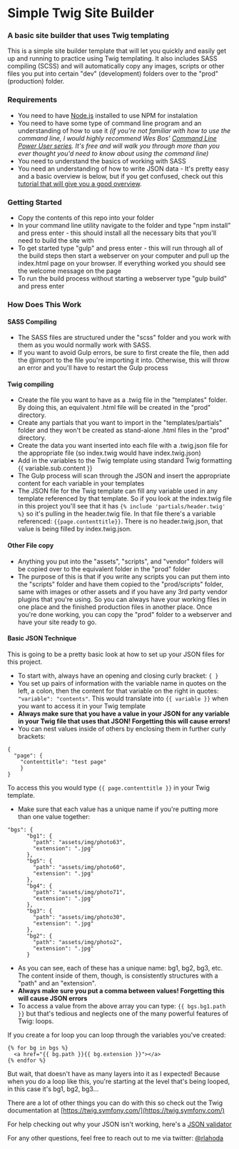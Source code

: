 # Simple Twig Site Builder
### A basic site builder that uses Twig templating

This is a simple site builder template that will let you quickly and easily get up and running to practice using Twig templating. It also includes SASS compiling (SCSS) and will automatically copy any images, scripts or other files you put into certain "dev" (development) folders over to the "prod" (production) folder.

### Requirements
- You need to have [Node.js](https://nodejs.org/en/) installed to use NPM for instalation
- You need to have some type of command line program and an understanding of how to use it *(if you're not familiar with how to use the command line, I would highly recommend Wes Bos' [Command Line Power User series](https://commandlinepoweruser.com/). It's free and will walk you through more than you ever thought you'd need to know about using the command line)*
- You need to understand the basics of working with SASS
- You need an understanding of how to write JSON data - It's pretty easy and a basic overview is below, but if you get confused, check out this [tutorial that will give you a good overview](https://beginnersbook.com/2015/04/json-tutorial/).

### Getting Started
- Copy the contents of this repo into your folder
- In your command line utility navigate to the folder and type "npm install" and press enter - this should install all the necessary bits that you'll need to build the site with
- To get started type "gulp" and press enter - this will run through all of the build steps then start a webserver on your computer and pull up the index.html page on your browser. If everything worked you should see the welcome message on the page
- To run the build process without starting a webserver type "gulp build" and press enter

### How Does This Work
#### SASS Compiling
- The SASS files are structured under the "scss" folder and you work with them as you would normally work with SASS.
- If you want to avoid Gulp errors, be sure to first create the file, then add the @import to the file you're importing it into. Otherwise, this will throw an error and you'll have to restart the Gulp process

#### Twig compiling
- Create the file you want to have as a .twig file in the "templates" folder. By doing this, an equivalent .html file will be created in the "prod" directory.
- Create any partials that you want to import in the "templates/partials" folder and they won't be created as stand-alone .html files in the "prod" directory.
- Create the data you want inserted into each file with a .twig.json file for the appropriate file (so index.twig would have index.twig.json)
- Add in the variables to the Twig template using standard Twig formatting {{ variable.sub.content }}
- The Gulp process will scan through the JSON and insert the appropriate content for each variable in your templates
- The JSON file for the Twig template can fill any variable used in any template referenced by that template. So if you look at the index.twig file in this project you'll see that it has `{% include 'partials/header.twig' %}` so it's pulling in the header.twig file. In that file there's a variable referenced: `{{page.contenttitle}}`. There is no header.twig.json, that value is being filled by index.twig.json.

#### Other File copy
- Anything you put into the "assets", "scripts", and "vendor" folders will be copied over to the equivalent folder in the "prod" folder
- The purpose of this is that if you write any scripts you can put them into the "scripts" folder and have them copied to the "prod/scripts" folder, same with images or other assets and if you have any 3rd party vendor plugins that you're using. So you can always have your working files in one place and the finished production files in another place. Once you're done working, you can copy the "prod" folder to a webserver and have your site ready to go.

#### Basic JSON Technique
This is going to be a pretty basic look at how to set up your JSON files for this project.

- To start with, always have an opening and closing curly bracket: `{ }`
- You set up pairs of information with the variable name in quotes on the left, a colon, then the content for that variable on the right in quotes: `"variable": "contents"`. This would translate into `{{ variable }}` when you want to access it in your Twig template
- **Always make sure that you have a value in your JSON for any variable in your Twig file that uses that JSON! Forgetting this will cause errors!**
- You can nest values inside of others by enclosing them in further curly brackets:
```
{
  "page": {
    "contenttitle": "test page"
    }
}
```
To access this you would type `{{ page.contenttitle }}` in your Twig template.


- Make sure that each value has a unique name if you're putting more than one value together:
```
"bgs": {
      "bg1": {
        "path": "assets/img/photo63",
        "extension": ".jpg"
      },
      "bg5": {
        "path": "assets/img/photo60",
        "extension": ".jpg"
      },
      "bg4": {
        "path": "assets/img/photo71",
        "extension": ".jpg"
      },
      "bg3": {
        "path": "assets/img/photo30",
        "extension": ".jpg"
      },
      "bg2": {
        "path": "assets/img/photo2",
        "extension": ".jpg"
      }
```
- As you can see, each of these has a unique name: bg1, bg2, bg3, etc. The content inside of them, though, is consistently structures with a "path" and an "extension".
- **Always make sure you put a comma between values! Forgetting this will cause JSON errors**
- To access a value from the above array you can type: `{{ bgs.bg1.path }}` but that's tedious and neglects one of the many powerful features of Twig: loops.

If you create a for loop you can loop through the variables you've created:
```
{% for bg in bgs %}
  <a href="{{ bg.path }}{{ bg.extension }}"></a>
{% endfor %}
```

But wait, that doesn't have as many layers into it as I expected! Because when you do a loop like this, you're starting at the level that's being looped, in this case it's bg1, bg2, bg3...

There are a lot of other things you can do with this so check out the Twig documentation at [https://twig.symfony.com/](https://twig.symfony.com/)

For help checking out why your JSON isn't working, here's a [JSON validator](https://jsonlint.com/)

For any other questions, feel free to reach out to me via twitter: [@rlahoda](https://twitter.com/rlahoda/)
